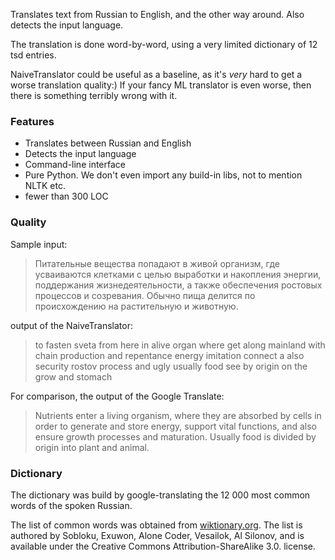 Translates text from Russian to English, and the other way around. Also detects the input language.

The translation is done word-by-word, using a very limited dictionary of 12 tsd entries.

NaiveTranslator could be useful as a baseline, as it's *very* hard to get a worse translation quality:) 
If your fancy ML translator is even worse, then there is something terribly wrong with it. 

### Features

- Translates between Russian and English
- Detects the input language
- Command-line interface
- Pure Python. We don't even import any build-in libs, not to mention NLTK etc. 
- fewer than 300 LOC

### Quality

Sample input: 
> Питательные вещества попадают в живой организм, где усваиваются клетками с целью выработки и накопления энергии, поддержания жизнедеятельности, а также обеспечения ростовых процессов и созревания. Обычно пища делится по происхождению на растительную и животную. 

output of the NaiveTranslator:
> to fasten sveta from here in alive organ where get along mainland with chain production and repentance energy imitation connect a also security rostov process and ugly usually food see by origin on the grow and stomach

For comparison, the output of the Google Translate:
> Nutrients enter a living organism, where they are absorbed by cells in order to generate and store energy, support vital functions, and also ensure growth processes and maturation. Usually food is divided by origin into plant and animal.

### Dictionary

The dictionary was build by google-translating the 12 000 most common words of the spoken Russian.

The list of common words was obtained from [wiktionary.org](https://ru.wiktionary.org/wiki/Приложение:Список_частотности_по_НКРЯ:_Устная_речь_1—1000
). The list is authored by Sobloku, Exuwon, Alone Coder, Vesailok, Al Silonov, and is available under the Creative
Commons Attribution-ShareAlike 3.0. license.
